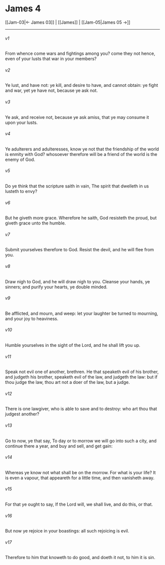 # James 4

[[Jam-03|← James 03]] | [[James]] | [[Jam-05|James 05 →]]
***

###### v1
From whence come wars and fightings among you? come they not hence, even of your lusts that war in your members?
###### v2
Ye lust, and have not: ye kill, and desire to have, and cannot obtain: ye fight and war, yet ye have not, because ye ask not.
###### v3
Ye ask, and receive not, because ye ask amiss, that ye may consume it upon your lusts.
###### v4
Ye adulterers and adulteresses, know ye not that the friendship of the world is enmity with God? whosoever therefore will be a friend of the world is the enemy of God.
###### v5
Do ye think that the scripture saith in vain, The spirit that dwelleth in us lusteth to envy?
###### v6
But he giveth more grace. Wherefore he saith, God resisteth the proud, but giveth grace unto the humble.
###### v7
Submit yourselves therefore to God. Resist the devil, and he will flee from you.
###### v8
Draw nigh to God, and he will draw nigh to you. Cleanse your hands, ye sinners; and purify your hearts, ye double minded.
###### v9
Be afflicted, and mourn, and weep: let your laughter be turned to mourning, and your joy to heaviness.
###### v10
Humble yourselves in the sight of the Lord, and he shall lift you up.
###### v11
Speak not evil one of another, brethren. He that speaketh evil of his brother, and judgeth his brother, speaketh evil of the law, and judgeth the law: but if thou judge the law, thou art not a doer of the law, but a judge.
###### v12
There is one lawgiver, who is able to save and to destroy: who art thou that judgest another?
###### v13
Go to now, ye that say, To day or to morrow we will go into such a city, and continue there a year, and buy and sell, and get gain:
###### v14
Whereas ye know not what shall be on the morrow. For what is your life? It is even a vapour, that appeareth for a little time, and then vanisheth away.
###### v15
For that ye ought to say, If the Lord will, we shall live, and do this, or that.
###### v16
But now ye rejoice in your boastings: all such rejoicing is evil.
###### v17
Therefore to him that knoweth to do good, and doeth it not, to him it is sin. 
